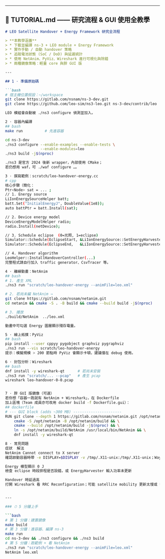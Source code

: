 
---

## 🔹 TUTORIAL.md  —— 研究流程 & GUI 使用全教學

```markdown
# LEO Satellite Handover + Energy Framework 研究全流程

> **本教學涵蓋**  
> * 下載並編譯 ns-3 + LEO module + Energy Framework  
> * 實作手動 / 自動 handover 策略  
> * 追蹤電池狀態 (SoC / DoD) 與延遲統計  
> * 使用 NetAnim、PyViz、Wireshark 進行可視化與除錯  
> * 兩種鏡像策略：輕量 core 與胖 GUI 版

---

## 1 ⋅ 準備原始碼

```bash
# 宿主機位置假設：~/workspace
git clone https://gitlab.com/nsnam/ns-3-dev.git
git clone https://github.com/leo-sim/ns3-leo.git ns-3-dev/contrib/leo

LEO 模組會自動被 ./ns3 configure 偵測並加入。

2 ⋅ 容器內編譯
## bash
make run          # 先進容器

cd ns-3-dev
./ns3 configure --enable-examples --enable-tests \
                --enable-modules=leo
./ns3 build -j$(nproc)

./ns3 是官方 2024 後新 wrapper，內部使用 CMake；
若仍想用 waf，可 ./waf configure …。

3 ⋅ 撰寫範例：scratch/leo-handover-energy.cc
# cpp
核心步驟（簡化：
Ptr<Node> sat = ... ;
// 1. Energy source
LiIonEnergySourceHelper batt;
batt.Set("InitialEnergyJ", DoubleValue(1e8));
auto battPtr = batt.Install(sat);

// 2. Device energy model
DeviceEnergyModelHelper radio;
radio.Install(netDevice);

// 3. Schedule eclipse  (0=光照, 1=eclipse)
Simulator::Schedule(EclipseStart, &LiIonEnergySource::SetEnergyHarvesterState, battPtr, 0);
Simulator::Schedule(EclipseEnd,   &LiIonEnergySource::SetEnergyHarvesterState, battPtr, 1);

// 4. Handover algorithm
LeoHelper::InstallHandoverController(...)
完整程式請自行加入 traffic generator、CsvTracer 等。

4 ⋅ 離線動畫：NetAnim
## bash
# 1. 產生 XML
./ns3 run "scratch/leo-handover-energy --animFile=leo.xml"

# 2. 若尚未編 NetAnim →
git clone https://gitlab.com/nsnam/netanim.git
cd netanim && cmake -S . -B build && cmake --build build -j$(nproc)

# 3. 播放
./build/NetAnim  ../leo.xml

動畫中可勾選 Energy 圖層顯示殘存電量。

5 ⋅ 線上拓撲：PyViz
## bash
pip install --user cppyy pygobject graphviz pygraphviz
./ns3 run --vis scratch/leo-handover-energy
提示：模擬規模 > 200 節點時 PyViz 會顯示卡頓，建議僅在 debug 使用。

6 ⋅ 封包分析：Wireshark
## bash
dnf install -y wireshark-qt      # 若尚未安裝
./ns3 run "scratch/... --pcap"   # 產生 pcap
wireshark leo-handover-0-0.pcap


7 ⋅ 胖 GUI 版鏡像（可選）
若你想「容器一跑就有 NetAnim + Wireshark」，在 Dockerfile
加上區塊（Team 成員亦可改用 docker build -f Dockerfile.gui）：
## dockerfile
# --- GUI block (adds ~300 MB) ----------------------
RUN git clone --depth 1 https://gitlab.com/nsnam/netanim.git /opt/netanim && \
    cmake -S /opt/netanim -B /opt/netanim/build && \
    cmake --build /opt/netanim/build -j$(nproc) && \
    ln -s /opt/netanim/build/NetAnim /usr/local/bin/NetAnim && \
    dnf install -y wireshark-qt

8 ⋅ 常見問題
症狀	解法
NetAnim Cannot connect to X server
確認啟動容器時帶 -e DISPLAY=$DISPLAY -v /tmp/.X11-unix:/tmp/.X11-unix；Wayland 請加 QT_QPA_PLATFORM=xcb

Energy 模型顯示 0 J
檢查 eclipse 時段排程是否設錯，或 EnergyHarvester 輸入功率未更新

Handover 時延過高
打開 Wireshark 看 RRC Reconfiguration；可能 satellite mobility 更新太慢或 UE event timer 過長


---

### ⏱ 5 分鐘上手

```bash
# 第 1 分鐘：建置鏡像
make build
# 第 3 分鐘：進容器、編譯 ns-3
make run
cd ns-3-dev && ./ns3 configure && ./ns3 build
# 第 5 分鐘：跑範例 + 看 NetAnim
./ns3 run "scratch/leo-handover-energy --animFile=leo.xml"
NetAnim leo.xml
